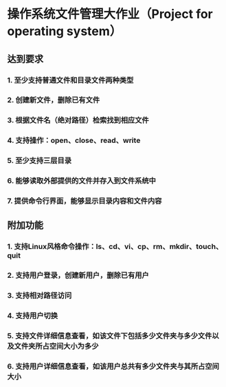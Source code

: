 <h1> 操作系统文件管理大作业（Project for operating system）</h1>

<h2> 达到要求 </h2>

<h3>1.	至少支持普通文件和目录文件两种类型</h3>
<h3>2.	创建新文件，删除已有文件</h3>
<h3>3.	根据文件名（绝对路径）检索找到相应文件</h3>
<h3>4.	支持操作：open、close、read、write</h3>
<h3>5.	至少支持三层目录</h3>
<h3>6.	能够读取外部提供的文件并存入到文件系统中</h3>
<h3>7.	提供命令行界面，能够显示目录内容和文件内容</h3>


<h2> 附加功能 </h2>

<h3>1.	支持Linux风格命令操作：ls、cd、vi、cp、rm、mkdir、touch、quit</h3>
<h3>2.	支持用户登录，创建新用户，删除已有用户</h3>
<h3>3.	支持相对路径访问</h3>
<h3>4.	支持用户切换</h3>
<h3>5.	支持文件详细信息查看，如该文件下包括多少文件夹与多少文件以及文件夹所占空间大小为多少</h3>
<h3>6.	支持用户详细信息查看，如该用户总共有多少文件夹与其所占空间大小</h3>
